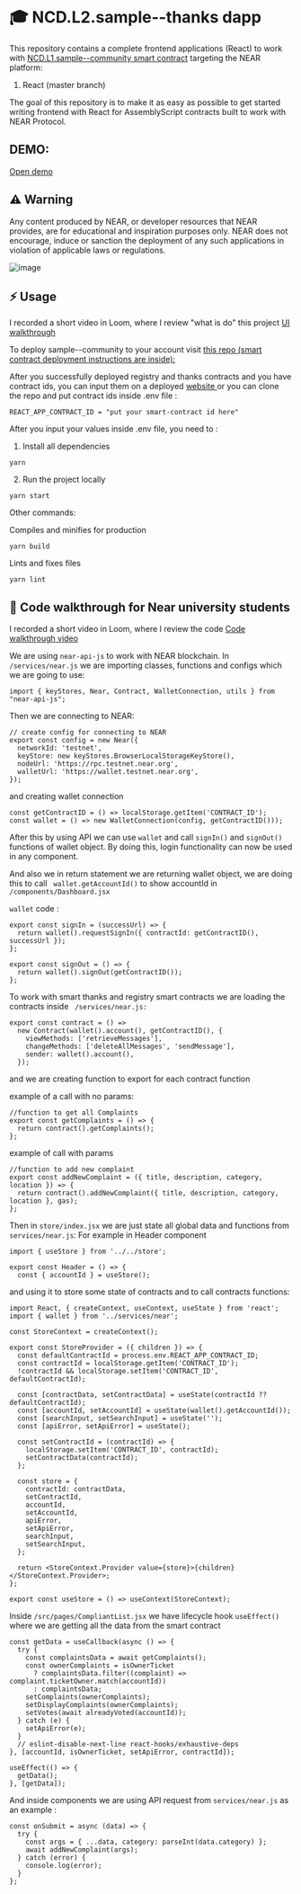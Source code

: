 #  🎓 NCD.L2.sample--thanks dapp
This repository contains a complete frontend applications (React) to work with 
<a href="https://github.com/Learn-NEAR/NCD.L1.sample--Communite" target="_blank">NCD.L1.sample--community smart contract</a> targeting the NEAR platform:
1. React (master branch)

The goal of this repository is to make it as easy as possible to get started writing frontend with React for AssemblyScript contracts built to work with NEAR Protocol.

## DEMO:
<a href="https://near-community-react.onrender.com" target="_blank">Open demo</a>

## ⚠️ Warning
Any content produced by NEAR, or developer resources that NEAR provides, are for educational and inspiration purposes only. NEAR does not encourage, induce or sanction the deployment of any such applications in violation of applicable laws or regulations.

![image](https://user-images.githubusercontent.com/48129985/173186440-95a3077f-b494-46a7-9337-c5cbc441e920.png)

## ⚡  Usage
I recorded a short video in Loom, where I review "what is do" this project
<a href="https://www.loom.com/share/56e6e53c6ac54fcf8e98f9559dfaa89f" target="_blank">UI walkthrough</a>


To deploy sample--community to your account visit <a href="https://github.com/Learn-NEAR/NCD.L1.sample--Communite" target="_blank">this repo (smart contract deployment instructions are inside):</a> 


After you successfully deployed registry and thanks contracts and you have contract ids, you can input them on a deployed <a href="https://near-community-react.onrender.com" target="_blank">website </a> or you can clone the repo and put contract ids inside .env file :

```
REACT_APP_CONTRACT_ID = "put your smart-contract id here"
```
After you input your values inside .env file, you need to :
1. Install all dependencies 
```
yarn
```
2. Run the project locally
```
yarn start
```
Other commands:

Compiles and minifies for production
```
yarn build
```
Lints and fixes files
```
yarn lint
```

## 👀 Code walkthrough for Near university students

I recorded a short video in Loom, where I review the code
<a href="https://www.loom.com/share/4ef3ae00c3664606a44f80ea2047fc29" target="_blank">Code walkthrough video</a>

We are using ```near-api-js``` to work with NEAR blockchain. In ``` /services/near.js ``` we are importing classes, functions and configs which we are going to use:
```
import { keyStores, Near, Contract, WalletConnection, utils } from "near-api-js";
```
Then we are connecting to NEAR:
```
// create config for connecting to NEAR
export const config = new Near({
  networkId: 'testnet',
  keyStore: new keyStores.BrowserLocalStorageKeyStore(),
  nodeUrl: 'https://rpc.testnet.near.org',
  walletUrl: 'https://wallet.testnet.near.org',
});
```
and creating wallet connection
```
const getContractID = () => localStorage.getItem('CONTRACT_ID');
const wallet = () => new WalletConnection(config, getContractID()));
```
After this by using API we can use ```wallet``` and call ```signIn()``` and ```signOut()``` functions of wallet object. By doing this, login functionality can now be used in any component. 

And also we in return statement we are returning wallet object, we are doing this to call ``` wallet.getAccountId()``` to show accountId in ``` /components/Dashboard.jsx ```

```wallet``` code :
```
export const signIn = (successUrl) => {
  return wallet().requestSignIn({ contractId: getContractID(), successUrl });
};

export const signOut = () => {
  return wallet().signOut(getContractID());
};
```

To work with smart thanks and registry smart contracts we are loading the contracts inside  ``` /services/near.js:```
```
export const contract = () =>
  new Contract(wallet().account(), getContractID(), {
    viewMethods: ['retrieveMessages'],
    changeMethods: ['deleteAllMessages', 'sendMessage'],
    sender: wallet().account(),
  });
```

and we are creating function to export for each contract function

example of a call with no params: 
```
//function to get all Complaints
export const getComplaints = () => {
  return contract().getComplaints();
};
```

example of call with params 
```
//function to add new complaint
export const addNewComplaint = ({ title, description, category, location }) => {
  return contract().addNewComplaint({ title, description, category, location }, gas);
};
```

Then in ```store/index.jsx``` we are just state all global data and functions from ```services/near.js```:
For example in Header component
```
import { useStore } from '../../store';

export const Header = () => {
  const { accountId } = useStore();
```

and using it to store some state of contracts and to call contracts functions: 
```
import React, { createContext, useContext, useState } from 'react';
import { wallet } from '../services/near';

const StoreContext = createContext();

export const StoreProvider = ({ children }) => {
  const defaultContractId = process.env.REACT_APP_CONTRACT_ID;
  const contractId = localStorage.getItem('CONTRACT_ID');
  !contractId && localStorage.setItem('CONTRACT_ID', defaultContractId);

  const [contractData, setContractData] = useState(contractId ?? defaultContractId);
  const [accountId, setAccountId] = useState(wallet().getAccountId());
  const [searchInput, setSearchInput] = useState('');
  const [apiError, setApiError] = useState();

  const setContractId = (contractId) => {
    localStorage.setItem('CONTRACT_ID', contractId);
    setContractData(contractId);
  };

  const store = {
    contractId: contractData,
    setContractId,
    accountId,
    setAccountId,
    apiError,
    setApiError,
    searchInput,
    setSearchInput,
  };

  return <StoreContext.Provider value={store}>{children}</StoreContext.Provider>;
};

export const useStore = () => useContext(StoreContext);
```

Inside ```/src/pages/CompliantList.jsx``` we have lifecycle hook ``` useEffect() ``` where we are getting all the data from the smart contract
```
const getData = useCallback(async () => {
  try {
    const complaintsData = await getComplaints();
    const ownerComplaints = isOwnerTicket
      ? complaintsData.filter((complaint) => complaint.ticketOwner.match(accountId))
      : complaintsData;
    setComplaints(ownerComplaints);
    setDisplayComplaints(ownerComplaints);
    setVotes(await alreadyVoted(accountId));
  } catch (e) {
    setApiError(e);
  }
  // eslint-disable-next-line react-hooks/exhaustive-deps
}, [accountId, isOwnerTicket, setApiError, contractId]);

useEffect(() => {
  getData();
}, [getData]);
```

And inside components we are using API request from ```services/near.js``` as an example :
```
const onSubmit = async (data) => {
  try {
    const args = { ...data, category: parseInt(data.category) };
    await addNewComplaint(args);
  } catch (error) {
    console.log(error);
  }
};
```
